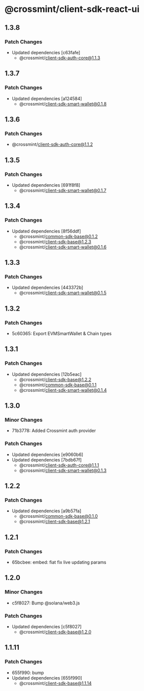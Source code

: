 # @crossmint/client-sdk-react-ui

## 1.3.8

### Patch Changes

-   Updated dependencies [c63fafe]
    -   @crossmint/client-sdk-auth-core@1.1.3

## 1.3.7

### Patch Changes

-   Updated dependencies [a124584]
    -   @crossmint/client-sdk-smart-wallet@0.1.8

## 1.3.6

### Patch Changes

-   @crossmint/client-sdk-auth-core@1.1.2

## 1.3.5

### Patch Changes

-   Updated dependencies [691f8f8]
    -   @crossmint/client-sdk-smart-wallet@0.1.7

## 1.3.4

### Patch Changes

-   Updated dependencies [8f56ddf]
    -   @crossmint/common-sdk-base@0.1.2
    -   @crossmint/client-sdk-base@1.2.3
    -   @crossmint/client-sdk-smart-wallet@0.1.6

## 1.3.3

### Patch Changes

-   Updated dependencies [443372b]
    -   @crossmint/client-sdk-smart-wallet@0.1.5

## 1.3.2

### Patch Changes

-   5c60365: Export EVMSmartWallet & Chain types

## 1.3.1

### Patch Changes

-   Updated dependencies [12b5eac]
    -   @crossmint/client-sdk-base@1.2.2
    -   @crossmint/common-sdk-base@0.1.1
    -   @crossmint/client-sdk-smart-wallet@0.1.4

## 1.3.0

### Minor Changes

-   71b3778: Added Crossmint auth provider

### Patch Changes

-   Updated dependencies [e9060b6]
-   Updated dependencies [7bdb67f]
    -   @crossmint/client-sdk-auth-core@1.1.1
    -   @crossmint/client-sdk-smart-wallet@0.1.3

## 1.2.2

### Patch Changes

-   Updated dependencies [a9b57fa]
    -   @crossmint/common-sdk-base@0.1.0
    -   @crossmint/client-sdk-base@1.2.1

## 1.2.1

### Patch Changes

-   65bcbee: embed: fiat fix live updating params

## 1.2.0

### Minor Changes

-   c5f8027: Bump @solana/web3.js

### Patch Changes

-   Updated dependencies [c5f8027]
    -   @crossmint/client-sdk-base@1.2.0

## 1.1.11

### Patch Changes

-   655f990: bump
-   Updated dependencies [655f990]
    -   @crossmint/client-sdk-base@1.1.14
